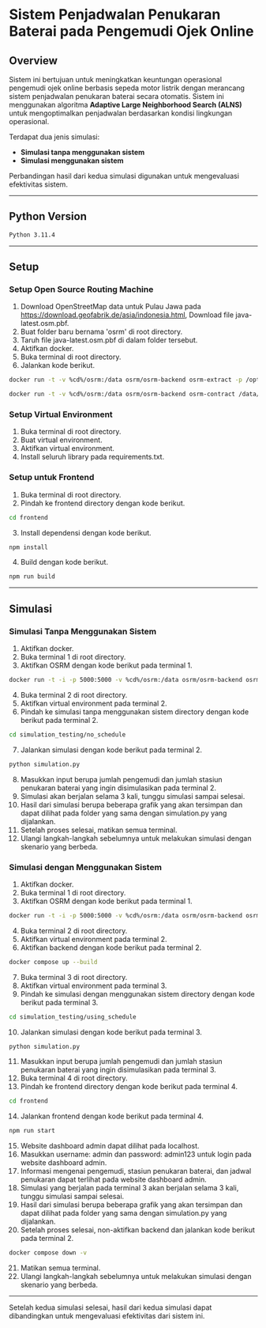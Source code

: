 # Sistem Penjadwalan Penukaran Baterai pada Pengemudi Ojek Online

## Overview

Sistem ini bertujuan untuk meningkatkan keuntungan operasional pengemudi ojek online berbasis sepeda motor listrik dengan merancang sistem penjadwalan penukaran baterai secara otomatis. Sistem ini menggunakan algoritma **Adaptive Large Neighborhood Search (ALNS)** untuk mengoptimalkan penjadwalan berdasarkan kondisi lingkungan operasional.

Terdapat dua jenis simulasi:
- **Simulasi tanpa menggunakan sistem**
- **Simulasi menggunakan sistem**

Perbandingan hasil dari kedua simulasi digunakan untuk mengevaluasi efektivitas sistem.

---

## Python Version
```bash
Python 3.11.4
```

---

## Setup

### Setup Open Source Routing Machine

1. Download OpenStreetMap data untuk Pulau Jawa pada https://download.geofabrik.de/asia/indonesia.html, Download file java-latest.osm.pbf.
2. Buat folder baru bernama 'osrm' di root directory.
3. Taruh file java-latest.osm.pbf di dalam folder tersebut.
4. Aktifkan docker.
5. Buka terminal di root directory.
6. Jalankan kode berikut.
```bash
docker run -t -v %cd%/osrm:/data osrm/osrm-backend osrm-extract -p /opt/bicycle.lua /data/java-latest.osm.pbf
```
```bash
docker run -t -v %cd%/osrm:/data osrm/osrm-backend osrm-contract /data/java-latest.osrm
```

### Setup Virtual Environment

1. Buka terminal di root directory.
2. Buat virtual environment.
3. Aktifkan virtual environment.
4. Install seluruh library pada requirements.txt.

### Setup untuk Frontend

1. Buka terminal di root directory.
2. Pindah ke frontend directory dengan kode berikut.
```bash
cd frontend
```
3. Install dependensi dengan kode berikut.
```bash
npm install
```
4. Build dengan kode berikut.
``` bash
npm run build
```

---

## Simulasi

### Simulasi Tanpa Menggunakan Sistem

1. Aktifkan docker.
2. Buka terminal 1 di root directory.
3. Aktifkan OSRM dengan kode berikut pada terminal 1.
```bash
docker run -t -i -p 5000:5000 -v %cd%/osrm:/data osrm/osrm-backend osrm-routed --algorithm ch /data/java-latest.osrm
```
4. Buka terminal 2 di root directory.
5. Aktifkan virtual environment pada terminal 2.
6. Pindah ke simulasi tanpa menggunakan sistem directory dengan kode berikut pada terminal 2.
```bash
cd simulation_testing/no_schedule
```
7. Jalankan simulasi dengan kode berikut pada terminal 2.
```bash
python simulation.py
```
8. Masukkan input berupa jumlah pengemudi dan jumlah stasiun penukaran baterai yang ingin disimulasikan pada terminal 2.
9. Simulasi akan berjalan selama 3 kali, tunggu simulasi sampai selesai.
10. Hasil dari simulasi berupa beberapa grafik yang akan tersimpan dan dapat dilihat pada folder yang sama dengan simulation.py yang dijalankan.
11. Setelah proses selesai, matikan semua terminal.
12. Ulangi langkah-langkah sebelumnya untuk melakukan simulasi dengan skenario yang berbeda.

### Simulasi dengan Menggunakan Sistem

1. Aktifkan docker.
2. Buka terminal 1 di root directory.
3. Aktifkan OSRM dengan kode berikut pada terminal 1.
```bash
docker run -t -i -p 5000:5000 -v %cd%/osrm:/data osrm/osrm-backend osrm-routed --algorithm ch /data/java-latest.osrm
```
4. Buka terminal 2 di root directory.
5. Aktifkan virtual environment pada terminal 2.
6. Aktifkan backend dengan kode berikut pada terminal 2.
```bash
docker compose up --build
```
7. Buka terminal 3 di root directory.
8. Aktifkan virtual environment pada terminal 3.
9. Pindah ke simulasi dengan menggunakan sistem directory dengan kode berikut pada terminal 3.
```bash
cd simulation_testing/using_schedule
```
10. Jalankan simulasi dengan kode berikut pada terminal 3.
```bash
python simulation.py
```
11. Masukkan input berupa jumlah pengemudi dan jumlah stasiun penukaran baterai yang ingin disimulasikan pada terminal 3.
12. Buka terminal 4 di root directory.
13. Pindah ke frontend directory dengan kode berikut pada terminal 4.
```bash
cd frontend
```
14. Jalankan frontend dengan kode berikut pada terminal 4.
```bash
npm run start
```
15. Website dashboard admin dapat dilihat pada localhost.
16. Masukkan username: admin dan password: admin123 untuk login pada website dashboard admin.
17. Informasi mengenai pengemudi, stasiun penukaran baterai, dan jadwal penukaran dapat terlihat pada website dashboard admin.
18. Simulasi yang berjalan pada terminal 3 akan berjalan selama 3 kali, tunggu simulasi sampai selesai.
19. Hasil dari simulasi berupa beberapa grafik yang akan tersimpan dan dapat dilihat pada folder yang sama dengan simulation.py yang dijalankan.
20. Setelah proses selesai, non-aktifkan backend dan jalankan kode berikut pada terminal 2.
```bash
docker compose down -v
```
21. Matikan semua terminal.
22. Ulangi langkah-langkah sebelumnya untuk melakukan simulasi dengan skenario yang berbeda.

---

Setelah kedua simulasi selesai, hasil dari kedua simulasi dapat dibandingkan untuk mengevaluasi efektivitas dari sistem ini.

